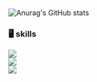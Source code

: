 ### 

<!--
**selectionlee/selectionlee** is a ✨ _special_ ✨ repository because its `README.md` (this file) appears on your GitHub profile.

Here are some ideas to get you started:

- 🔭 I’m currently working on ...
- 🌱 I’m currently learning ...
- 👯 I’m looking to collaborate on ...
- 🤔 I’m looking for help with ...
- 💬 Ask me about ...
- 📫 How to reach me: ...
- 😄 Pronouns: ...
- ⚡ Fun fact: ...
-->

![Anurag's GitHub stats](https://github-readme-stats.vercel.app/api?username=selectionlee&show_icons=true&theme=vue)

### 🖥️ skills 
<img src="https://img.shields.io/badge/python-3776AB?style=for-the-badge&logo=python&logoColor=white"> <br>
<img src="https://img.shields.io/badge/R-276DC3?style=for-the-badge&logo=R&logoColor=white"> <br>
<img src="https://img.shields.io/badge/C-A8B9CC?style=for-the-badge&logo=C&logoColor=white"> <br>
